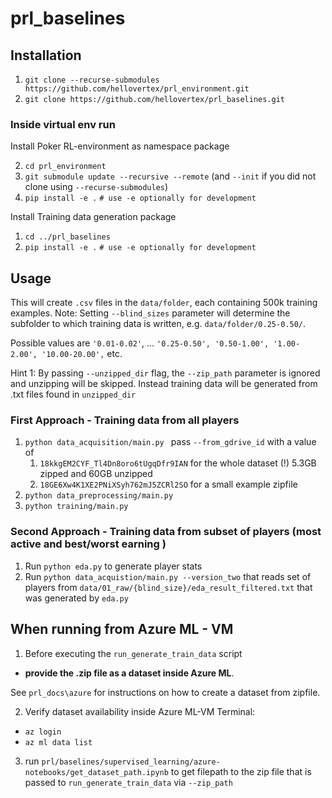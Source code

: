 # prl_baselines

## Installation
1. `git clone --recurse-submodules https://github.com/hellovertex/prl_environment.git`
2. `git clone https://github.com/hellovertex/prl_baselines.git`

### Inside virtual env run
Install Poker RL-environment as namespace package

2. `cd prl_environment`
3. `git submodule update --recursive --remote` (and `--init` if you did not clone using `--recurse-submodules`)
4. `pip install -e .`  `# use -e optionally for development`

Install Training data generation package
1. `cd ../prl_baselines`
2. `pip install -e .`  `# use -e optionally for development`

## Usage
This will create `.csv` files in the `data/folder`, each containing 500k training examples.
Note: Setting `--blind_sizes` parameter will determine the subfolder to which training data
is written, e.g. `data/folder/0.25-0.50/`. 

Possible values are
`'0.01-0.02'`, ... `'0.25-0.50', '0.50-1.00', '1.00-2.00', '10.00-20.00',` etc.

Hint 1: By passing `--unzipped_dir` flag, the `--zip_path` parameter is ignored and unzipping will 
be skipped. Instead training data will be generated from .txt files found in `unzipped_dir`

### First Approach - Training data from all players
1. `python data_acquisition/main.py ` pass `--from_gdrive_id` with a value of 
   1. `18kkgEM2CYF_Tl4Dn8oro6tUgqDfr9IAN` for the whole dataset (!) 5.3GB zipped and 60GB unzipped
   2. `18GE6Xw4K1XE2PNiXSyh762mJ5ZCRl2SO` for a small example zipfile
2. `python data_preprocessing/main.py `
3. `python training/main.py`

### Second Approach - Training data from subset of players (most active and best/worst earning )
1. Run `python eda.py` to generate player stats
2. Run `python data_acquistion/main.py --version_two` that reads set of players from
   `data/01_raw/{blind_size}/eda_result_filtered.txt` that was generated by `eda.py` 




## When running from Azure ML - VM
1. Before executing the `run_generate_train_data` script
 - **provide the .zip file as a dataset inside Azure ML**.

See `prl_docs\azure` for instructions on how to create a dataset from zipfile. 

2. Verify dataset availability inside Azure ML-VM Terminal:
- `az login`
- `az ml data list`
3. run `prl/baselines/supervised_learning/azure-notebooks/get_dataset_path.ipynb` to get
filepath to the zip file that is passed to `run_generate_train_data` via `--zip_path`


